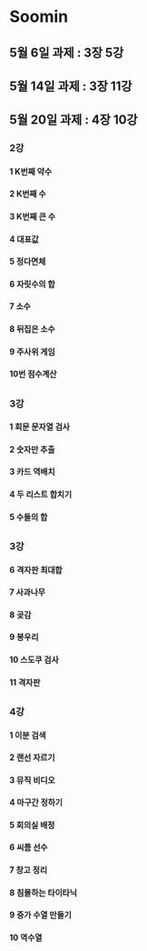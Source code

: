 # Soomin
## 5월 6일 과제 : 3장 5강
## 5월 14일 과제 : 3장 11강
## 5월 20일 과제 : 4장 10강

### 2강
#### 1 K번째 약수
#### 2 K번째 수
#### 3 K번째 큰 수
#### 4 대표값
#### 5 정다면체
#### 6 자릿수의 합
#### 7 소수
#### 8 뒤집은 소수
#### 9 주사위 게임
#### 10번 점수계산

##

### 3강 
#### 1 회문 문자열 검사
#### 2 숫자만 추출
#### 3 카드 역배치
#### 4 두 리스트 합치기
#### 5 수들의 합

##

### 3강 
#### 6 격자판 최대합
#### 7 사과나무
#### 8 곶감
#### 9 봉우리
#### 10 스도쿠 검사
#### 11 격자판 

##

### 4강 
#### 1 이분 검색
#### 2 랜선 자르기
#### 3 뮤직 비디오
#### 4 마구간 정하기 
#### 5 회의실 배정
#### 6 씨름 선수
#### 7 창고 정리
#### 8 침몰하는 타이타닉
#### 9 증가 수열 만들기
#### 10 역수열
